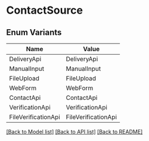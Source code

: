 # ContactSource

## Enum Variants

| Name | Value |
|---- | -----|
| DeliveryApi | DeliveryApi |
| ManualInput | ManualInput |
| FileUpload | FileUpload |
| WebForm | WebForm |
| ContactApi | ContactApi |
| VerificationApi | VerificationApi |
| FileVerificationApi | FileVerificationApi |


[[Back to Model list]](../README.md#documentation-for-models) [[Back to API list]](../README.md#documentation-for-api-endpoints) [[Back to README]](../README.md)


